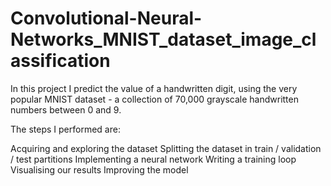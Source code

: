 # Convolutional-Neural-Networks_MNIST_dataset_image_classification
In this project I predict the value of a handwritten digit, using the very popular MNIST dataset - a collection of 70,000 grayscale handwritten numbers between 0 and 9.

The steps I performed are:

Acquiring and exploring the dataset
Splitting the dataset in train / validation / test partitions
Implementing a neural network
Writing a training loop
Visualising our results
Improving the model


